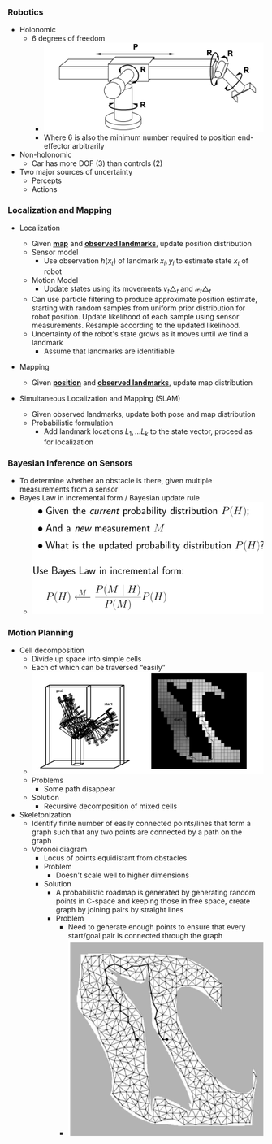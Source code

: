 ### Robotics

- Holonomic
  - 6 degrees of freedom
    - ![image-20190621234315572](assets/image-20190621234315572.png)
    - Where 6 is also the minimum number required to position end-effector arbitrarily
- Non-holonomic
  - Car has more DOF (3) than controls (2)
- Two major sources of uncertainty
  - Percepts
  - Actions



### Localization and Mapping

- Localization
  - Given **<u>map</u>** and **<u>observed landmarks</u>**, update position distribution
  - Sensor model
    - Use observation $h(x_t)$ of landmark $x_i,y_i$ to estimate state $x_t$ of robot
  - Motion Model
    - Update states using its movements $v_t \triangle_t$ and $\mathcal{w}_t\triangle_t$
  - Can use particle filtering to produce approximate position estimate, starting with random samples from uniform prior distribution for robot position. Update likelihood of each sample using sensor measurements. Resample according to the updated likelihood.
  - Uncertainty of the robot's state grows as it moves until we find a landmark
    - Assume that landmarks are identifiable

- Mapping
  - Given **<u>position</u>** and **<u>observed landmarks</u>**, update map distribution
- Simultaneous Localization and Mapping (SLAM)
  - Given observed landmarks, update both pose and map distribution
  - Probabilistic formulation
    - Add landmark locations $L_1,…L_k$  to the state vector, proceed as for localization





### Bayesian Inference on Sensors

- To determine whether an obstacle is there, given multiple measurements from a sensor
- Bayes Law in incremental form / Bayesian update rule
  - ![image-20190622000823887](assets/image-20190622000823887.png)





### Motion Planning

- Cell decomposition
  - Divide up space into simple cells
  - Each of which can be traversed “easily”
  - ![image-20190622001731534](assets/image-20190622001731534.png)
  - Problems
    - Some path disappear
  - Solution
    - Recursive decomposition of mixed cells
- Skeletonization
  - Identify finite number of easily connected points/lines that form a graph such that any two points are connected by a path on the graph
  - Voronoi diagram
    - Locus of points equidistant from obstacles
    - Problem
      - Doesn't scale well to higher dimensions
    - Solution
      - A probabilistic roadmap is generated by generating random points in C-space and keeping those in free space, create graph by joining pairs by straight lines
      - Problem
        - Need to generate enough points to ensure that every start/goal pair is connected through the graph
        - ![image-20190622002114723](assets/image-20190622002114723.png)